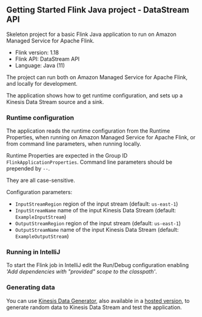 ## Getting Started Flink Java project - DataStream API

Skeleton project for a basic Flink Java application to run on Amazon Managed Service for Apache Flink.

* Flink version: 1.18
* Flink API: DataStream API
* Language: Java (11)

The project can run both on Amazon Managed Service for Apache Flink, and locally for development.

The application shows how to get runtime configuration, and sets up a Kinesis Data Stream source and a sink.

### Runtime configuration

The application reads the runtime configuration from the Runtime Properties, when running on Amazon Managed Service for 
Apache Flink, or from command line parameters, when running locally.

Runtime Properties are expected in the Group ID `FlinkApplicationProperties`. 
Command line parameters should be prepended by `--`.

They are all case-sensitive.

Configuration parameters:

* `InputStreamRegion` region of the input stream (default: `us-east-1`)
* `InputStreamName` name of the input Kinesis Data Stream (default: `ExampleInputStream`)
* `OutputStreamRegion` region of the input stream (default: `us-east-1`)
* `OutputStreamName` name of the input Kinesis Data Stream (default: `ExampleOutputStream`)

### Running in IntelliJ

To start the Flink job in IntelliJ edit the Run/Debug configuration enabling *'Add dependencies with "provided" scope to 
the classpath'*.

### Generating data

You can use [Kinesis Data Generator](https://github.com/awslabs/amazon-kinesis-data-generator), 
also available in a [hosted version](https://awslabs.github.io/amazon-kinesis-data-generator/web/producer.html),
to generate random data to Kinesis Data Stream and test the application.
